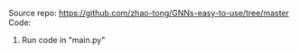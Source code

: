 Source repo: https://github.com/zhao-tong/GNNs-easy-to-use/tree/master
Code:
1. Run code in "main.py"